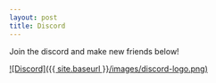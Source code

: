 ```yaml
---
layout: post
title: Discord
---
```


Join the discord and make new friends below!

[![Discord]({{ site.baseurl }}/images/discord-logo.png)](https://discord.gg/srupxKShX2)
